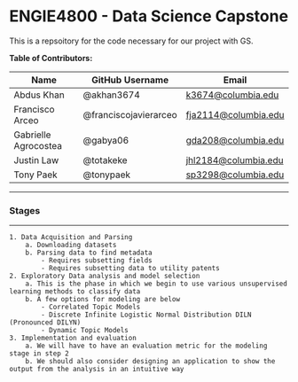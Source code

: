 # ENGIE4800 - Data Science Capstone

This is a repsoitory for the code necessary for our project with GS.

**Table of Contributors:**

Name | GitHub Username | Email 
---  | ---      | --- 
Abdus Khan |  @akhan3674 | k3674@columbia.edu
Francisco Arceo |  @franciscojavierarceo | fja2114@columbia.edu
Gabrielle Agrocostea | @gabya06 | gda208@columbia.edu
Justin Law | @totakeke | jhl2184@columbia.edu
Tony Paek | @tonypaek | sp3298@columbia.edu

----------------
### Stages
----------------

	1. Data Acquisition and Parsing
		a. Downloading datasets
		b. Parsing data to find metadata
			- Requires subsetting fields 
			- Requires subsetting data to utility patents
	2. Exploratory Data analysis and model selection
		a. This is the phase in which we begin to use various unsupervised learning methods to classify data
		b. A few options for modeling are below
			- Correlated Topic Models
			- Discrete Infinite Logistic Normal Distribution DILN (Pronounced DILYN)
			- Dynamic Topic Models
	3. Implementation and evaluation
		a. We will have to have an evaluation metric for the modeling stage in step 2
		b. We should also consider designing an application to show the output from the analysis in an intuitive way


